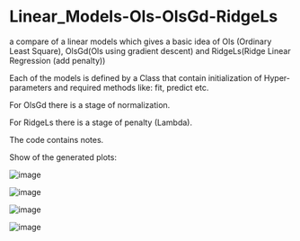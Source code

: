 # Linear_Models-Ols-OlsGd-RidgeLs

a compare of a linear models which gives a basic idea of Ols (Ordinary Least Square), OlsGd(Ols using gradient descent) and RidgeLs(Ridge Linear Regression (add penalty))

Each of the models is defined by a Class that contain initialization of Hyper-parameters and required methods like: fit, predict etc.

For OlsGd there is a stage of normalization.

For RidgeLs there is a stage of penalty (Lambda).

The code contains notes.

Show of the generated plots:

![image](https://user-images.githubusercontent.com/121183138/209964689-e248ef11-bff7-4059-ac76-621d3ba11fc1.png)

![image](https://user-images.githubusercontent.com/121183138/209964010-5f590e43-98a2-4ff5-8ce0-af28e8b07c01.png)


![image](https://user-images.githubusercontent.com/121183138/209964069-35147a2c-792f-4cc5-ba40-7b7bb3f3e425.png)


![image](https://user-images.githubusercontent.com/121183138/209964110-80d9d63c-a57a-4447-91fc-7e3a93c41b98.png)




